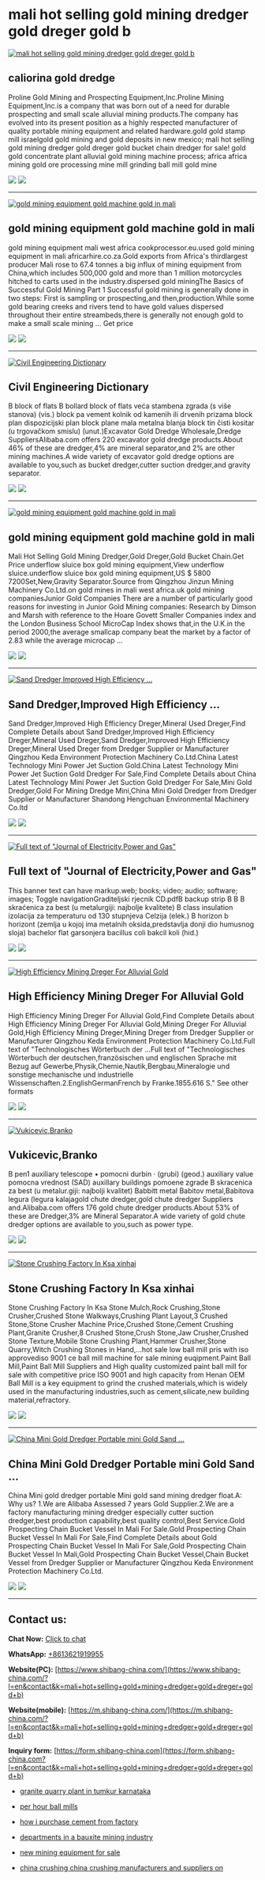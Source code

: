 # mali hot selling gold mining dredger gold dreger gold b

<a href="https://swt.shibang-china.com/?l=en&img&k=mali+hot+selling+gold+mining+dredger+gold+dreger+gold+b" target="_blank">![mali hot selling gold mining dredger gold dreger gold b](http://static.shibang-china.com/all-800x300/231.jpg)</a>

## caliorina gold dredge
Proline Gold Mining and Prospecting Equipment,Inc.Proline Mining Equipment,Inc.is a company that was born out of a need for durable prospecting and small scale alluvial mining products.The company has evolved into its present position as a highly respected manufacturer of quality portable mining equipment and related hardware.gold gold stamp mill israelgold gold mining and gold deposits in new mexico; mali hot selling gold mining dredger gold dreger gold bucket chain dredger for sale! gold gold concentrate plant alluvial gold mining machine process; africa africa mining gold ore processing mine mill grinding ball mill gold mine


<a href="https://whatsapp.shibangsoft.com/WhatsApp.php" target="_blank" title="WhatsApp">![](http://static.shibang-china.com/icon/whatsapp.png)</a> <a href="https://swt.shibang-china.com/?l=en&icon&k=mali+hot+selling+gold+mining+dredger+gold+dreger+gold+b" target="_blank">![](http://static.shibang-china.com/icon/chat-en.png)</a>

---

<a href="https://swt.shibang-china.com/?l=en&img&k=mali+hot+selling+gold+mining+dredger+gold+dreger+gold+b" target="_blank">![gold mining equipment gold machine gold in mali](http://static.shibang-china.com/all-800x300/218.jpg)</a>

## gold mining equipment gold machine gold in mali
gold mining equipment mali west africa cookprocessor.eu.used gold mining equipment in mali africarhire.co.za.Gold exports from Africa's thirdlargest producer Mali rose to 67.4 tonnes a big influx of mining equipment from China,which includes 500,000 gold and more than 1 million motorcycles hitched to carts used in the industry.dispersed gold miningThe Basics of Successful Gold Mining Part 1 Successful gold mining is generally done in two steps: First is sampling or prospecting,and then,production.While some gold bearing creeks and rivers tend to have gold values dispersed throughout their entire streambeds,there is generally not enough gold to make a small scale mining … Get price


<a href="https://whatsapp.shibangsoft.com/WhatsApp.php" target="_blank" title="WhatsApp">![](http://static.shibang-china.com/icon/whatsapp.png)</a> <a href="https://swt.shibang-china.com/?l=en&icon&k=mali+hot+selling+gold+mining+dredger+gold+dreger+gold+b" target="_blank">![](http://static.shibang-china.com/icon/chat-en.png)</a>

---

<a href="https://swt.shibang-china.com/?l=en&img&k=mali+hot+selling+gold+mining+dredger+gold+dreger+gold+b" target="_blank">![Civil Engineering Dictionary](http://static.shibang-china.com/all-800x300/387.jpg)</a>

## Civil Engineering Dictionary
B block of flats B bollard block of flats veća stambena zgrada (s više stanova) (vis.) block pa vement kolnik od kamenih ili drvenih prizama block plan dispozicijski plan block plane mala metalna blanja block tin čisti kositar (u trgovačkom smislu) (unut.)Excavator Gold Dredge Wholesale,Dredge SuppliersAlibaba.com offers 220 excavator gold dredge products.About 46% of these are dredger,4% are mineral separator,and 2% are other mining machines.A wide variety of excavator gold dredge options are available to you,such as bucket dredger,cutter suction dredger,and gravity separator.


<a href="https://whatsapp.shibangsoft.com/WhatsApp.php" target="_blank" title="WhatsApp">![](http://static.shibang-china.com/icon/whatsapp.png)</a> <a href="https://swt.shibang-china.com/?l=en&icon&k=mali+hot+selling+gold+mining+dredger+gold+dreger+gold+b" target="_blank">![](http://static.shibang-china.com/icon/chat-en.png)</a>

---

<a href="https://swt.shibang-china.com/?l=en&img&k=mali+hot+selling+gold+mining+dredger+gold+dreger+gold+b" target="_blank">![gold mining equipment gold machine gold in mali](http://static.shibang-china.com/all-800x300/677.jpg)</a>

## gold mining equipment gold machine gold in mali
Mali Hot Selling Gold Mining Dredger,Gold Dreger,Gold Bucket Chain.Get Price underflow sluice box gold mining equipment,View underflow sluice.underflow sluice box gold mining equipment,US $ 5800 7200Set,New,Gravity Separator.Source from Qingzhou Jinzun Mining Machinery Co.Ltd.on gold mines in mali west africa.uk gold mining companiesJunior Gold Companies There are a number of particularly good reasons for investing in Junior Gold Mining companies: Research by Dimson and Marsh with reference to the Hoare Govett Smaller Companies index and the London Business School MicroCap Index shows that,in the U.K.in the period 2000,the average smallcap company beat the market by a factor of 2.83 while the average microcap …


<a href="https://whatsapp.shibangsoft.com/WhatsApp.php" target="_blank" title="WhatsApp">![](http://static.shibang-china.com/icon/whatsapp.png)</a> <a href="https://swt.shibang-china.com/?l=en&icon&k=mali+hot+selling+gold+mining+dredger+gold+dreger+gold+b" target="_blank">![](http://static.shibang-china.com/icon/chat-en.png)</a>

---

<a href="https://swt.shibang-china.com/?l=en&img&k=mali+hot+selling+gold+mining+dredger+gold+dreger+gold+b" target="_blank">![Sand Dredger,Improved High Efficiency …](http://static.shibang-china.com/all-800x300/788.jpg)</a>

## Sand Dredger,Improved High Efficiency …
Sand Dredger,Improved High Efficiency Dreger,Mineral Used Dreger,Find Complete Details about Sand Dredger,Improved High Efficiency Dreger,Mineral Used Dreger,Sand Dredger,Improved High Efficiency Dreger,Mineral Used Dreger from Dredger Supplier or Manufacturer Qingzhou Keda Environment Protection Machinery Co.Ltd.China Latest Technology Mini Power Jet Suction Gold.China Latest Technology Mini Power Jet Suction Gold Dredger For Sale,Find Complete Details about China Latest Technology Mini Power Jet Suction Gold Dredger For Sale,Mini Gold Dredger,Gold For Mining Dredge Mini,China Mini Gold Dredger from Dredger Supplier or Manufacturer Shandong Hengchuan Environmental Machinery Co.ltd


<a href="https://whatsapp.shibangsoft.com/WhatsApp.php" target="_blank" title="WhatsApp">![](http://static.shibang-china.com/icon/whatsapp.png)</a> <a href="https://swt.shibang-china.com/?l=en&icon&k=mali+hot+selling+gold+mining+dredger+gold+dreger+gold+b" target="_blank">![](http://static.shibang-china.com/icon/chat-en.png)</a>

---

<a href="https://swt.shibang-china.com/?l=en&img&k=mali+hot+selling+gold+mining+dredger+gold+dreger+gold+b" target="_blank">![Full text of &quot;Journal of Electricity,Power and Gas&quot;](http://static.shibang-china.com/all-800x300/994.jpg)</a>

## Full text of &quot;Journal of Electricity,Power and Gas&quot;
This banner text can have markup.web; books; video; audio; software; images; Toggle navigationGraditeljski rjecnik CD.pdfB backup strip B B B skraćenica za best (u metalurgiji: najbolje kvalitete) B class insulation izolacija za temperaturu od 130 stupnjeva Celzija (elek.) B horizon b horizont (zemlja u kojoj ima metalnih oksida,predstavlja donji dio humusnog sloja) bachelor flat garsonjera bacillus coli bakcil koli (hid.)


<a href="https://whatsapp.shibangsoft.com/WhatsApp.php" target="_blank" title="WhatsApp">![](http://static.shibang-china.com/icon/whatsapp.png)</a> <a href="https://swt.shibang-china.com/?l=en&icon&k=mali+hot+selling+gold+mining+dredger+gold+dreger+gold+b" target="_blank">![](http://static.shibang-china.com/icon/chat-en.png)</a>

---

<a href="https://swt.shibang-china.com/?l=en&img&k=mali+hot+selling+gold+mining+dredger+gold+dreger+gold+b" target="_blank">![High Efficiency Mining Dreger For Alluvial Gold](http://static.shibang-china.com/all-800x300/695.jpg)</a>

## High Efficiency Mining Dreger For Alluvial Gold
High Efficiency Mining Dreger For Alluvial Gold,Find Complete Details about High Efficiency Mining Dreger For Alluvial Gold,Mining Dreger For Alluvial Gold,High Efficiency Mining Dreger,Mining Dreger from Dredger Supplier or Manufacturer Qingzhou Keda Environment Protection Machinery Co.Ltd.Full text of &quot;Technologisches W&#246;rterbuch der …Full text of &quot;Technologisches W&#246;rterbuch der deutschen,franz&#246;sischen und englischen Sprache mit Bezug auf Gewerbe,Physik,Chemie,Nautik,Bergbau,Mineralogie und sonstige mechanische und industrielle Wissenschaften.2.EnglishGermanFrench by Franke.1855.616 S.&quot; See other formats


<a href="https://whatsapp.shibangsoft.com/WhatsApp.php" target="_blank" title="WhatsApp">![](http://static.shibang-china.com/icon/whatsapp.png)</a> <a href="https://swt.shibang-china.com/?l=en&icon&k=mali+hot+selling+gold+mining+dredger+gold+dreger+gold+b" target="_blank">![](http://static.shibang-china.com/icon/chat-en.png)</a>

---

<a href="https://swt.shibang-china.com/?l=en&img&k=mali+hot+selling+gold+mining+dredger+gold+dreger+gold+b" target="_blank">![Vukicevic,Branko](http://static.shibang-china.com/all-800x300/887.jpg)</a>

## Vukicevic,Branko
B pen1 auxiliary telescope • pomocni durbin &#183; (grubi) (geod.) auxiliary value pomocna vrednost (SAD) auxillary buildings pomoene zgrade B skracenica za best (u metalur.giji: najbolji kvalitet) Babbitt metal Babitov metal,Babitova legura (legura kalajagold chute dredger,gold chute dredger Suppliers and.Alibaba.com offers 176 gold chute dredger products.About 53% of these are Dredger,3% are Mineral Separator.A wide variety of gold chute dredger options are available to you,such as power type.


<a href="https://whatsapp.shibangsoft.com/WhatsApp.php" target="_blank" title="WhatsApp">![](http://static.shibang-china.com/icon/whatsapp.png)</a> <a href="https://swt.shibang-china.com/?l=en&icon&k=mali+hot+selling+gold+mining+dredger+gold+dreger+gold+b" target="_blank">![](http://static.shibang-china.com/icon/chat-en.png)</a>

---

<a href="https://swt.shibang-china.com/?l=en&img&k=mali+hot+selling+gold+mining+dredger+gold+dreger+gold+b" target="_blank">![Stone Crushing Factory In Ksa xinhai](http://static.shibang-china.com/all-800x300/917.jpg)</a>

## Stone Crushing Factory In Ksa xinhai
Stone Crushing Factory In Ksa Stone Mulch,Rock Crushing,Stone Crusher,Crushed Stone Walkways,Crushing Plant Layout,3 Crushed Stone,Stone Crusher Machine Price,Crushed Stone,Cement Crushing Plant,Granite Crusher,8 Crushed Stone,Crush Stone,Jaw Crusher,Crushed Stone Texture,Mobile Stone Crushing Plant,Hammer Crusher,Stone Quarry,Witch Crushing Stones in Hand,…hot sale low ball mill pris with iso approvediso 9001 ce ball mill machine for sale mining euqipment.Paint Ball Mill,Paint Ball Mill Suppliers and High quality customized paint ball mill for sale with competitive price ISO 9001 and high capacity from Henan OEM Ball Mill is a key equipment to grind the crushed materials,which is widely used in the manufacturing industries,such as cement,silicate,new building material,refractory.


<a href="https://whatsapp.shibangsoft.com/WhatsApp.php" target="_blank" title="WhatsApp">![](http://static.shibang-china.com/icon/whatsapp.png)</a> <a href="https://swt.shibang-china.com/?l=en&icon&k=mali+hot+selling+gold+mining+dredger+gold+dreger+gold+b" target="_blank">![](http://static.shibang-china.com/icon/chat-en.png)</a>

---

<a href="https://swt.shibang-china.com/?l=en&img&k=mali+hot+selling+gold+mining+dredger+gold+dreger+gold+b" target="_blank">![China Mini Gold Dredger Portable mini Gold Sand …](http://static.shibang-china.com/all-800x300/61.jpg)</a>

## China Mini Gold Dredger Portable mini Gold Sand …
China Mini gold dredger portable Mini gold sand mining dredger float.A: Why us? 1.We are Alibaba Assessed 7 years Gold Supplier.2.We are a factory manufacturing mining dredger especially cutter suction dredger,best production capability,best quality control,Best Service.Gold Prospecting Chain Bucket Vessel In Mali For Sale.Gold Prospecting Chain Bucket Vessel In Mali For Sale,Find Complete Details about Gold Prospecting Chain Bucket Vessel In Mali For Sale,Gold Prospecting Chain Bucket Vessel In Mali,Gold Prospecting Chain Bucket Vessel,Chain Bucket Vessel from Dredger Supplier or Manufacturer Qingzhou Keda Environment Protection Machinery Co.Ltd.


<a href="https://whatsapp.shibangsoft.com/WhatsApp.php" target="_blank" title="WhatsApp">![](http://static.shibang-china.com/icon/whatsapp.png)</a> <a href="https://swt.shibang-china.com/?l=en&icon&k=mali+hot+selling+gold+mining+dredger+gold+dreger+gold+b" target="_blank">![](http://static.shibang-china.com/icon/chat-en.png)</a>

---
## Contact us:

**Chat Now:** [Click to chat](https://swt.shibang-china.com?l=en&contact&k=mali+hot+selling+gold+mining+dredger+gold+dreger+gold+b)

**WhatsApp:**  [+8613621919955](https://whatsapp.shibangsoft.com/WhatsApp.php)

**Website(PC):** [https://www.shibang-china.com/](https://www.shibang-china.com/?l=en&contact&k=mali+hot+selling+gold+mining+dredger+gold+dreger+gold+b)

**Website(mobile):** [https://m.shibang-china.com/](https://m.shibang-china.com/?l=en&contact&k=mali+hot+selling+gold+mining+dredger+gold+dreger+gold+b)

**Inquiry form:** [https://form.shibang-china.com](https://form.shibang-china.com?l=en&contact&k=mali+hot+selling+gold+mining+dredger+gold+dreger+gold+b)

* [granite quarry plant in tumkur karnataka](../130/granite%20quarry%20plant%20in%20tumkur%20karnataka.md)

* [per hour ball mills](../137/per%20hour%20ball%20mills.md)

* [how i purchase cement from factory](../129/how%20i%20purchase%20cement%20from%20factory.md)

* [departments in a bauxite mining industry](../135/departments%20in%20a%20bauxite%20mining%20industry.md)

* [new mining equipment for sale](../129/new%20mining%20equipment%20for%20sale.md)

* [china crushing china crushing manufacturers and suppliers on](../126/china%20crushing%20china%20crushing%20manufacturers%20and%20suppliers%20on.md)